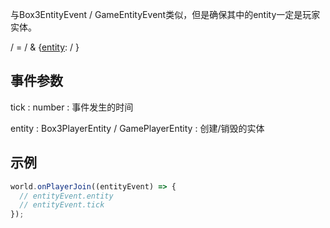 与<def>Box3EntityEvent</def> / <def>GameEntityEvent</def>类似，但是确保其中的<property>entity</property>一定是玩家实体。

[](Box3PlayerEntityEvent) / [](GamePlayerEntityEvent) = [](Box3EntityEvent) / [](GameEntityEvent) & {[entity](property): [](Box3PlayerEntity) / [](GamePlayerEntity)}


## 事件参数

<property>tick</property> : <def>number</def>
: 事件发生的时间

<property>entity</property> : <def>Box3PlayerEntity</def> / <def>GamePlayerEntity</def>
: 创建/销毁的实体

## 示例
```javascript
world.onPlayerJoin((entityEvent) => {
  // entityEvent.entity
  // entityEvent.tick
});
```